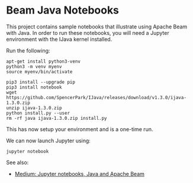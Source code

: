 # Beam Java Notebooks
This project contains sample notebooks that illustrate using Apache Beam with Java.  In order to run these notebooks, you will need a Jupyter environment with the IJava kernel installed.

Run the following:

```
apt-get install python3-venv
python3 -m venv myenv
source myenv/bin/activate

pip3 install --upgrade pip
pip3 install notebook
wget https://github.com/SpencerPark/IJava/releases/download/v1.3.0/ijava-1.3.0.zip
unzip ijava-1.3.0.zip
python install.py --user
rm -rf java ijava-1.3.0.zip install.py
```

This has now setup your environment and is a one-time run.

We can now launch Jupyter using:

```
jupyter notebook
```

See also:
* [Medium: Jupyter notebooks, Java and Apache Beam](https://medium.com/@kolban1/jupyter-notebooks-java-and-apache-beam-3f1eafde3960)